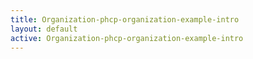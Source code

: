 ```yaml
---
title: Organization-phcp-organization-example-intro
layout: default
active: Organization-phcp-organization-example-intro
---
```


